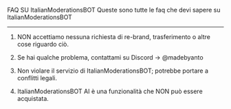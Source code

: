 FAQ SU ItalianModerationsBOT
Queste sono tutte le faq che devi sapere su ItalianModerationsBOT

___________________________________________________

1. NON accettiamo nessuna richiesta di re-brand, trasferimento o altre cose riguardo ciò.

2. Se hai qualche problema, contattami su Discord -> @madebyanto

3. Non violare il servizio di ItalianModerationsBOT; potrebbe portare a conflitti legali.

4. ItalianModerationsBOT AI è una funzionalità che NON può essere acquistata.
